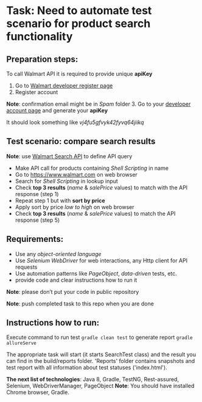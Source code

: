 # Task: Need to automate test scenario for product search functionality

## Preparation steps:
To call Walmart API it is required to provide unique **apiKey**
1. Go to [Walmart developer register page](https://developer.walmartlabs.com/member/register)
2. Register account

**Note**: confirmation email might be in *Spam* folder
3. Go to your [developer account page](https://developer.walmartlabs.com/apps/mykeys/) and generate your **apiKey**

It should look something like *vj4fu5gfvyk42fyvq64jiikq*

## Test scenario: compare search results
**Note**: use [Walmart Search API](https://developer.walmartlabs.com/docs/read/Search_API) to define API query
- Make API call for products containing *Shell Scripting* in name
- Go to https://www.walmart.com on web browser
- Search for *Shell Scripting* in lookup input
- Check **top 3 results** (*name* & *salePrice* values) to match with the API response (step 1)
- Repeat step 1 but with **sort by price**
- Apply sort by price *low to high* on web browser
- Check **top 3 results** (*name* & *salePrice* values) to match the API response (step 5)

## Requirements:
- Use any *object-oriented language*
- Use *Selenium WebDriver* for web interactions, any Http client for API requests
- Use automation patterns like *PageObject*, *data-driven* tests, etc.
- provide code and clear instructions how to run it

**Note**: please don’t put your code in public repository

**Note**: push completed task to this repo when you are done

## Instructions how to run:
Execute command 
to run test ```gradle clean test```
to generate report ```gradle allureServe```

The appropriate task will start (it starts SearchTest class) and the result you can find in the build/reports folder.
'Reports' folder contains snapshots and test report with all information about test statuses ('index.html').

**The next list of technologies**: Java 8, Gradle, TestNG, Rest-assured, Selenium, WebDriverManager, PageObject
**Note**: You should have installed Chrome browser, Gradle.